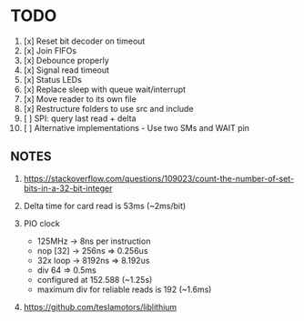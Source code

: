 # TODO

1.  [x] Reset bit decoder on timeout
2.  [x] Join FIFOs
3.  [x] Debounce properly
4.  [x] Signal read timeout
5.  [x] Status LEDs
6.  [x] Replace sleep with queue wait/interrupt
7.  [x] Move reader to its own file
8.  [x] Restructure folders to use src and include
9.  [ ] SPI: query last read + delta
10. [ ] Alternative implementations
        - Use two SMs and WAIT pin

## NOTES

1. https://stackoverflow.com/questions/109023/count-the-number-of-set-bits-in-a-32-bit-integer
2. Delta time for card read is 53ms (~2ms/bit)
3. PIO clock 
   - 125MHz   -> 8ns per instruction
   - nop [32] -> 256ns  => 0.256us
   - 32x loop -> 8192ns => 8.192us
   - div 64 => 0.5ms
   - configured at 152.588 (~1.25s)
   - maximum div for reliable reads is 192 (~1.6ms)

4. https://github.com/teslamotors/liblithium